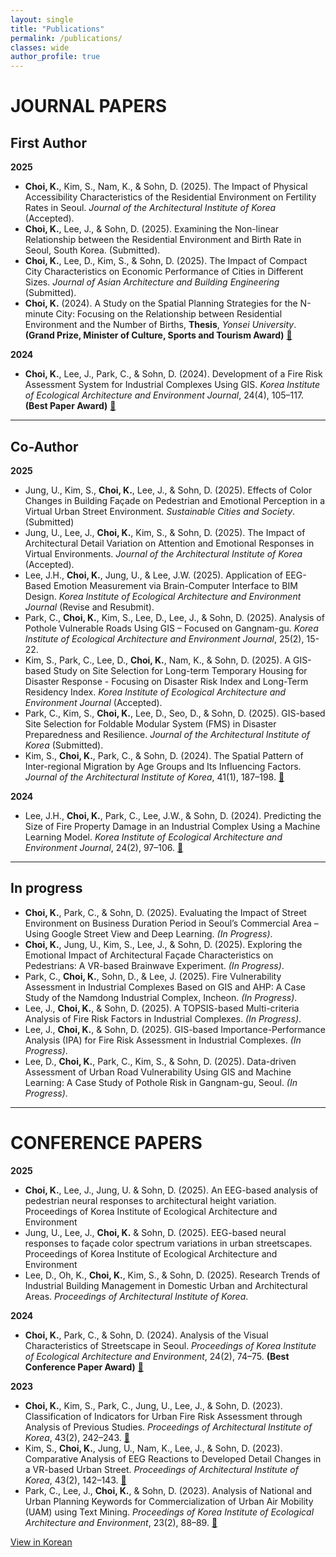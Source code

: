 ```yaml
---
layout: single
title: "Publications"
permalink: /publications/
classes: wide
author_profile: true
---
```



#  JOURNAL PAPERS  


##  First Author  

**2025**  
- **Choi, K.**, Kim, S., Nam, K., & Sohn, D. (2025). The Impact of Physical Accessibility Characteristics of the Residential Environment on Fertility Rates in Seoul. *Journal of the Architectural Institute of Korea* (Accepted).
- **Choi, K.**, Lee, J., & Sohn, D. (2025). Examining the Non-linear Relationship between the Residential Environment and Birth Rate in Seoul, South Korea. (Submitted).
- **Choi, K.**, Lee, D., Kim, S., & Sohn, D. (2025). The Impact of Compact City Characteristics on Economic Performance of Cities in Different Sizes. *Journal of Asian Architecture and Building Engineering* (Submitted).
- **Choi, K.** (2024). A Study on the Spatial Planning Strategies for the N-minute City: Focusing on the Relationship between Residential Environment and the Number of Births, **Thesis**, *Yonsei University*. **(Grand Prize, Minister of Culture, Sports and Tourism Award)** [🔗](https://www.riss.kr/search/detail/DetailView.do?p_mat_type=be54d9b8bc7cdb09&control_no=6457ea5107e14a87ffe0bdc3ef48d419)

**2024**  
- **Choi, K.**, Lee, J., Park, C., & Sohn, D. (2024). Development of a Fire Risk Assessment System for Industrial Complexes Using GIS. *Korea Institute of Ecological Architecture and Environment Journal*, 24(4), 105–117. **(Best Paper Award)** [🔗](https://www.dbpia.co.kr/Journal/articleDetail?nodeId=NODE11914398)  

---

##  Co-Author  

**2025**  
- Jung, U., Kim, S., **Choi, K.**, Lee, J., & Sohn, D. (2025). Effects of Color Changes in Building Façade on Pedestrian and Emotional Perception in a Virtual Urban Street Environment. *Sustainable Cities and Society*. (Submitted)
- Jung, U., Lee, J., **Choi, K.**, Kim, S., & Sohn, D. (2025). The Impact of Architectural Detail Variation on Attention and Emotional Responses in Virtual Environments. *Journal of the Architectural Institute of Korea* (Accepted).
- Lee, J.H., **Choi, K.**, Jung, U., & Lee, J.W. (2025). Application of EEG-Based Emotion Measurement via Brain-Computer Interface to BIM Design. *Korea Institute of Ecological Architecture and Environment Journal* (Revise and Resubmit).
- Park, C., **Choi, K.**, Kim, S., Lee, D., Lee, J., & Sohn, D. (2025). Analysis of Pothole Vulnerable Roads Using GIS – Focused on Gangnam-gu. *Korea Institute of Ecological Architecture and Environment Journal*, 25(2), 15-22.
- Kim, S., Park, C., Lee, D., **Choi, K.**, Nam, K., & Sohn, D. (2025). A GIS-based Study on Site Selection for Long-term Temporary Housing for Disaster Response - Focusing on Disaster Risk Index and Long-Term Residency Index. *Korea Institute of Ecological Architecture and Environment Journal* (Accepted).
- Park, C., Kim, S., **Choi, K.**, Lee, D., Seo, D., & Sohn, D. (2025). GIS-based Site Selection for Foldable Modular System (FMS) in Disaster Preparedness and Resilience. *Journal of the Architectural Institute of Korea* (Submitted).
- Kim, S., **Choi, K.**, Park, C., & Sohn, D. (2024). The Spatial Pattern of Inter-regional Migration by Age Groups and Its Influencing Factors. *Journal of the Architectural Institute of Korea*, 41(1), 187–198. [🔗](https://www.dbpia.co.kr/Journal/articleDetail?nodeId=NODE12036081)  

**2024** 
- Lee, J.H., **Choi, K.**, Park, C., Lee, J.W., & Sohn, D. (2024). Predicting the Size of Fire Property Damage in an Industrial Complex Using a Machine Learning Model. *Korea Institute of Ecological Architecture and Environment Journal*, 24(2), 97–106. [🔗](https://www.dbpia.co.kr/Journal/articleDetail?nodeId=NODE11757093)  

---

##  In progress  

- **Choi, K.**, Park, C., & Sohn, D. (2025). Evaluating the Impact of Street Environment on Business Duration Period in Seoul’s Commercial Area – Using Google Street View and Deep Learning. *(In Progress)*.
- **Choi, K.**, Jung, U., Kim, S., Lee, J., & Sohn, D. (2025). Exploring the Emotional Impact of Architectural Façade Characteristics on Pedestrians: A VR-based Brainwave Experiment. *(In Progress)*.
- Park, C., **Choi, K.**, Sohn, D., & Lee, J. (2025). Fire Vulnerability Assessment in Industrial Complexes Based on GIS and AHP: A Case Study of the Namdong Industrial Complex, Incheon. *(In Progress)*.
- Lee, J., **Choi, K.**, & Sohn, D. (2025). A TOPSIS-based Multi-criteria Analysis of Fire Risk Factors in Industrial Complexes. *(In Progress)*.
- Lee, J., **Choi, K.**, & Sohn, D. (2025). GIS-based Importance-Performance Analysis (IPA) for Fire Risk Assessment in Industrial Complexes. *(In Progress)*.
- Lee, D., **Choi, K.**, Park, C., Kim, S., & Sohn, D. (2025). Data-driven Assessment of Urban Road Vulnerability Using GIS and Machine Learning: A Case Study of Pothole Risk in Gangnam-gu, Seoul. *(In Progress)*.  

---

#  CONFERENCE PAPERS  


**2025**  
- **Choi, K.**, Lee, J., Jung, U. & Sohn, D. (2025). An EEG-based analysis of pedestrian neural responses to architectural height variation. Proceedings of Korea Institute of Ecological Architecture and Environment
- Jung, U., Lee, J., **Choi, K.** & Sohn, D. (2025). EEG-based neural responses to façade color spectrum variations in urban streetscapes. Proceedings of Korea Institute of Ecological Architecture and Environment
- Lee, D., Oh, K., **Choi, K.**, Kim, S., & Sohn, D. (2025). Research Trends of Industrial Building Management in Domestic Urban and Architectural Areas. *Proceedings of Architectural Institute of Korea*.  

**2024**  
- **Choi, K.**, Park, C., & Sohn, D. (2024). Analysis of the Visual Characteristics of Streetscape in Seoul. *Proceedings of Korea Institute of Ecological Architecture and Environment*, 24(2), 74–75. **(Best Conference Paper Award)** [🔗](https://www.dbpia.co.kr/journal/articleDetail?nodeId=NODE12000480)
  
**2023**  
- **Choi, K.**, Kim, S., Park, C., Jung, U., Lee, J., & Sohn, D. (2023). Classification of Indicators for Urban Fire Risk Assessment through Analysis of Previous Studies. *Proceedings of Architectural Institute of Korea*, 43(2), 242–243. [🔗](https://www.dbpia.co.kr/journal/articleDetail?nodeId=NODE11705739)
- Kim, S., **Choi, K.**, Jung, U., Nam, K., Lee, J., & Sohn, D. (2023). Comparative Analysis of EEG Reactions to Developed Detail Changes in a VR-based Urban Street. *Proceedings of Architectural Institute of Korea*, 43(2), 142–143. [🔗](https://www.dbpia.co.kr/journal/articleDetail?nodeId=NODE11705709)
- Park, C., Lee, J., **Choi, K.**, & Sohn, D. (2023). Analysis of National and Urban Planning Keywords for Commercialization of Urban Air Mobility (UAM) using Text Mining. *Proceedings of Korea Institute of Ecological Architecture and Environment*, 23(2), 88–89. [🔗](https://www.dbpia.co.kr/journal/articleDetail?nodeId=NODE11654062)  


[View in Korean](/ko/kopublications/) 
